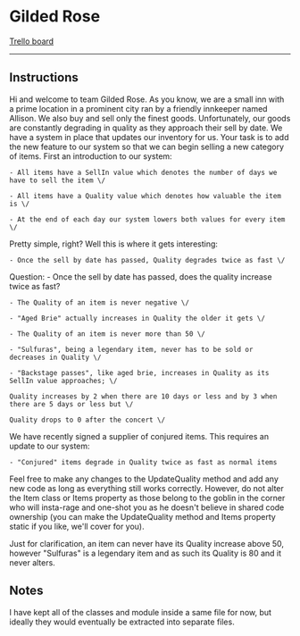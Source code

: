 # Gilded Rose

[Trello board](https://trello.com/invite/b/Dutrjzwh/afbd90c0375ea2303083a3a01bf4e845/gilded-rose-pairing-session)

-------------
## Instructions

Hi and welcome to team Gilded Rose. As you know, we are a small inn with a prime location in a
prominent city ran by a friendly innkeeper named Allison. We also buy and sell only the finest goods.
Unfortunately, our goods are constantly degrading in quality as they approach their sell by date. We
have a system in place that updates our inventory for us. Your task is to add the new feature to our system so that
we can begin selling a new category of items. First an introduction to our system:

	- All items have a SellIn value which denotes the number of days we have to sell the item \/

	- All items have a Quality value which denotes how valuable the item is \/

	- At the end of each day our system lowers both values for every item \/

Pretty simple, right? Well this is where it gets interesting:

	- Once the sell by date has passed, Quality degrades twice as fast \/

Question:	- Once the sell by date has passed, does the quality increase twice as fast? 

	- The Quality of an item is never negative \/

	- "Aged Brie" actually increases in Quality the older it gets \/

	- The Quality of an item is never more than 50 \/

	- "Sulfuras", being a legendary item, never has to be sold or decreases in Quality \/

	- "Backstage passes", like aged brie, increases in Quality as its SellIn value approaches; \/

	Quality increases by 2 when there are 10 days or less and by 3 when there are 5 days or less but \/ 

	Quality drops to 0 after the concert \/

We have recently signed a supplier of conjured items. This requires an update to our system:

	- "Conjured" items degrade in Quality twice as fast as normal items

Feel free to make any changes to the UpdateQuality method and add any new code as long as everything
still works correctly. However, do not alter the Item class or Items property as those belong to the
goblin in the corner who will insta-rage and one-shot you as he doesn't believe in shared code
ownership (you can make the UpdateQuality method and Items property static if you like, we'll cover
for you).

Just for clarification, an item can never have its Quality increase above 50, however "Sulfuras" is a
legendary item and as such its Quality is 80 and it never alters.

## Notes

I have kept all of the classes and module inside a same file for now, but ideally they would eventually be extracted into separate files.